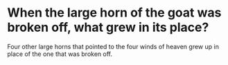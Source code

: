 # When the large horn of the goat was broken off, what grew in its place?

Four other large horns that pointed to the four winds of heaven grew up in place of the one that was broken off.

